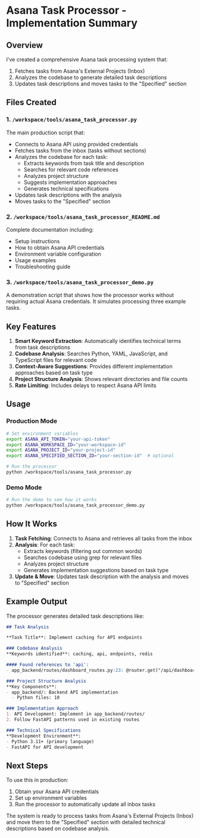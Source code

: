 # Asana Task Processor - Implementation Summary

## Overview

I've created a comprehensive Asana task processing system that:
1. Fetches tasks from Asana's External Projects (Inbox)
2. Analyzes the codebase to generate detailed task descriptions
3. Updates task descriptions and moves tasks to the "Specified" section

## Files Created

### 1. `/workspace/tools/asana_task_processor.py`
The main production script that:
- Connects to Asana API using provided credentials
- Fetches tasks from the inbox (tasks without sections)
- Analyzes the codebase for each task:
  - Extracts keywords from task title and description
  - Searches for relevant code references
  - Analyzes project structure
  - Suggests implementation approaches
  - Generates technical specifications
- Updates task descriptions with the analysis
- Moves tasks to the "Specified" section

### 2. `/workspace/tools/asana_task_processor_README.md`
Complete documentation including:
- Setup instructions
- How to obtain Asana API credentials
- Environment variable configuration
- Usage examples
- Troubleshooting guide

### 3. `/workspace/tools/asana_task_processor_demo.py`
A demonstration script that shows how the processor works without requiring actual Asana credentials. It simulates processing three example tasks.

## Key Features

1. **Smart Keyword Extraction**: Automatically identifies technical terms from task descriptions
2. **Codebase Analysis**: Searches Python, YAML, JavaScript, and TypeScript files for relevant code
3. **Context-Aware Suggestions**: Provides different implementation approaches based on task type
4. **Project Structure Analysis**: Shows relevant directories and file counts
5. **Rate Limiting**: Includes delays to respect Asana API limits

## Usage

### Production Mode
```bash
# Set environment variables
export ASANA_API_TOKEN="your-api-token"
export ASANA_WORKSPACE_ID="your-workspace-id"
export ASANA_PROJECT_ID="your-project-id"
export ASANA_SPECIFIED_SECTION_ID="your-section-id"  # optional

# Run the processor
python /workspace/tools/asana_task_processor.py
```

### Demo Mode
```bash
# Run the demo to see how it works
python /workspace/tools/asana_task_processor_demo.py
```

## How It Works

1. **Task Fetching**: Connects to Asana and retrieves all tasks from the inbox
2. **Analysis**: For each task:
   - Extracts keywords (filtering out common words)
   - Searches codebase using grep for relevant files
   - Analyzes project structure
   - Generates implementation suggestions based on task type
3. **Update & Move**: Updates task description with the analysis and moves to "Specified" section

## Example Output

The processor generates detailed task descriptions like:

```markdown
## Task Analysis

**Task Title**: Implement caching for API endpoints

### Codebase Analysis
**Keywords identified**: caching, api, endpoints, redis

#### Found references to 'api':
- app_backend/routes/dashboard_routes.py:23: @router.get("/api/dashboard")

### Project Structure Analysis
**Key Components**:
- app_backend/: Backend API implementation
  - Python files: 10

### Implementation Approach
1. API Development: Implement in app_backend/routes/
2. Follow FastAPI patterns used in existing routes

### Technical Specifications
**Development Environment**:
- Python 3.11+ (primary language)
- FastAPI for API development
```

## Next Steps

To use this in production:
1. Obtain your Asana API credentials
2. Set up environment variables
3. Run the processor to automatically update all inbox tasks

The system is ready to process tasks from Asana's External Projects (Inbox) and move them to the "Specified" section with detailed technical descriptions based on codebase analysis.
